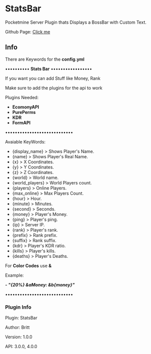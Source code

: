 # StatsBar
Pocketmine Server Plugin thats Displays a BossBar with Custom Text.

Github Page: [Click me](https://hydrogames-dev.github.io/StatsBar/)

## Info
There are Keywords for the **config.yml**

•••••••••• **Stats Bar** •••••••••••••••••

If you want you can add Stuff like Money, Rank

Make sure to add the plugins for the api to work

Plugins Needed: 
- **EcomonyAPI**
- **PurePerms**
- **KDR**
- **FormAPI**

••••••••••••••••••••••••••••

 Avaiable KeyWords:
- {display_name} > Shows Player's Name.
- {name} > Shows Player's Real Name.
- {x} > X Coordinates.
- {y} > Y Coordinates.
- {z} > Z Coordinates.
- {world} > World name.
- {world_players} > World Players count.
- {players} > Online Players.
- {max_online} > Max Players Count.
- {hour} > Hour.
- {minute} > Minutes.
- {second} > Seconds.
- {money} > Player's Money.
- {ping} > Player's ping.
- {ip} > Server IP.
- {rank} > Player's rank.
- {prefix} > Rank prefix.
- {suffix} > Rank suffix.
- {kdr} > Player's KDR ratio.
- {kills} > Player's kills.
- {deaths} > Player's Deaths.

 For **Color Codes** use **&**
 
 Example:
 
***- "{20%} &aMoney: &b{money}"***

 ••••••••••••••••••••••••••••
 
 ### Plugin Info
 
 Plugin: StatsBar
 
 Author: Britt
 
 Version: 1.0.0
 
 API: 3.0.0, 4.0.0
 

